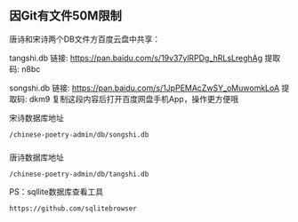 ## 因Git有文件50M限制

唐诗和宋诗两个DB文件方百度云盘中共享：

tangshi.db 
链接: https://pan.baidu.com/s/19v37ylRPDg_hRLsLreghAg 提取码: n8bc

songshi.db 
链接: https://pan.baidu.com/s/1JpPEMAcZwSY_oMuwomkLoA 提取码: dkm9 复制这段内容后打开百度网盘手机App，操作更方便哦

宋诗数据库地址
```
/chinese-poetry-admin/db/songshi.db 
```


### 
唐诗数据库地址
```
/chinese-poetry-admin/db/tangshi.db 
```


PS：sqllite数据库查看工具
```
https://github.com/sqlitebrowser
```

